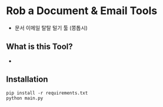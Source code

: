 # Rob a Document & Email Tools

- 문서 이메일 탈탈 털기 툴 (쫑톱시)

## What is this Tool?

-

## Installation

```
pip install -r requirements.txt
python main.py
```
